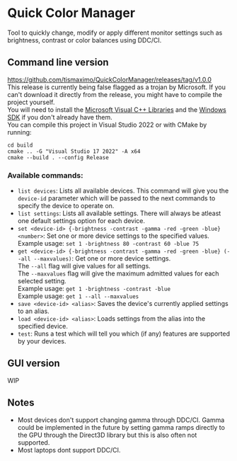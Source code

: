 # Quick Color Manager
Tool to quickly change, modify or apply different monitor settings such as brightness, contrast or color balances using DDC/CI.
## Command line version  
https://github.com/tismaximo/QuickColorManager/releases/tag/v1.0.0  
This release is currently being false flagged as a trojan by Microsoft. If you can't download it directly from the release, you might have to compile the project yourself.  
You will need to install the [Microsoft Visual C++ Libraries](https://learn.microsoft.com/es-es/cpp/windows/latest-supported-vc-redist?view=msvc-170#latest-supported-redistributable-version) and the [Windows SDK](https://developer.microsoft.com/es-es/windows/downloads/windows-sdk/) if you don't already have them.  
You can compile this project in Visual Studio 2022 or with CMake by running:  
```
cd build  
cmake .. -G "Visual Studio 17 2022" -A x64  
cmake --build . --config Release
```
### Available commands:  
- `list devices`: Lists all available devices. This command will give you the `device-id` parameter which will be passed to the next commands to specify the device to operate on.  
- `list settings`: Lists all available settings. There will always be atleast one default settings option for each device.  
- `set <device-id> {-brightness -contrast -gamma -red -green -blue} <number>`: Set one or more device settings to the specified values.  
Example usage: `set 1 -brightness 80 -contrast 60 -blue 75`  
- `get <device-id> {-brightness -contrast -gamma -red -green -blue} (--all --maxvalues)`: Get one or more device settings.  
The `--all` flag will give values for all settings.  
The `--maxvalues` flag will give the maximum admitted values for each selected setting.  
Example usage: `get 1 -brightness -contrast -blue`  
Example usage: `get 1 --all --maxvalues`
- `save <device-id> <alias>`: Saves the device's currently applied settings to an alias.  
- `load <device-id> <alias>`: Loads settings from the alias into the specified device.
- `test`: Runs a test which will tell you which (if any) features are supported by your devices.
## GUI version
WIP
## Notes
- Most devices don't support changing gamma through DDC/CI. Gamma could be implemented in the future by setting gamma ramps directly to the GPU through the Direct3D library but this is also often not supported.  
- Most laptops dont support DDC/CI.
